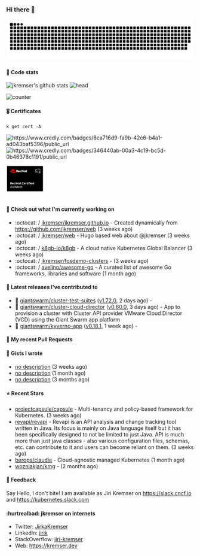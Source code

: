### Hi there 👋

<picture>
  <source media="(prefers-color-scheme: dark)" srcset="github-snake-dark.svg" />
  <source media="(prefers-color-scheme: light)" srcset="github-snake.svg" />
  <img alt="github-snake" src="github-snake.svg" />
</picture>

#### 📱 Code stats

![jkremser's github stats](https://github-readme-stats.vercel.app/api?username=jkremser&count_private=true&show_icons=true&hide_border=false&theme=tokyonight&title_color=5bcdec&bg_color=0d1117&border_radius=false) ![head](https://user-images.githubusercontent.com/535866/175570014-71166aaa-95f7-4a4f-869c-93a16481de4e.jpeg)



![counter](https://komarev.com/ghpvc/?username=jkremser&color=5bcdec&style=for-the-badge)

#### 🎖 Certificates
```
k get cert -A
```
<p align="left">
    <a style="text-decoration: none !important;" href="https://www.credly.com/badges/8ca716d9-fa9b-42e6-b4a1-ad043baf5396/public_url">
        <img src="https://training.linuxfoundation.org/wp-content/uploads/2022/11/CKA.png" alt="https://www.credly.com/badges/8ca716d9-fa9b-42e6-b4a1-ad043baf5396/public_url" width="110" height="110"/>
    </a>
    <a style="text-decoration: none !important;" href="https://www.credly.com/badges/346440ab-00a3-4c19-bc5d-0b46378c1191/public_url">
        <img src="https://training.linuxfoundation.org/wp-content/uploads/2022/11/CKS.png" alt="https://www.credly.com/badges/346440ab-00a3-4c19-bc5d-0b46378c1191/public_url" width="110" height="110"/>
    </a>
    <a style="text-decoration: none !important;" href="https://rhtapps.redhat.com/verify/?certId=120-194-022">
        <img src="./rhca.png" alt="https://rhtapps.redhat.com/verify/?certId=120-194-022" width="100" height="100"/>
    </a>
</p>

#### 👷 Check out what I'm currently working on

- :octocat: / [jkremser/jkremser.github.io](https://github.com/jkremser/jkremser.github.io) - Created dynamically from https://github.com/jkremser/web (3 weeks ago)
- :octocat: / [jkremser/web](https://github.com/jkremser/web) - Hugo based web about @jkremser (3 weeks ago)
- :octocat: / [k8gb-io/k8gb](https://github.com/k8gb-io/k8gb) - A cloud native Kubernetes Global Balancer (3 weeks ago)
- :octocat: / [jkremser/fosdemo-clusters](https://github.com/jkremser/fosdemo-clusters) -  (3 weeks ago)
- :octocat: / [avelino/awesome-go](https://github.com/avelino/awesome-go) - A curated list of awesome Go frameworks, libraries and software (1 month ago)

#### 🔭 Latest releases I've contributed to

- 🎉 [giantswarm/cluster-test-suites](https://github.com/giantswarm/cluster-test-suites) ([v1.72.0](https://github.com/giantswarm/cluster-test-suites/releases/tag/v1.72.0), 2 days ago) - 
- 🎉 [giantswarm/cluster-cloud-director](https://github.com/giantswarm/cluster-cloud-director) ([v0.60.0](https://github.com/giantswarm/cluster-cloud-director/releases/tag/v0.60.0), 3 days ago) - App to provision a cluster with Cluster API provider VMware Cloud Director (VCD) using the Giant Swarm app platform
- 🎉 [giantswarm/kyverno-app](https://github.com/giantswarm/kyverno-app) ([v0.18.1](https://github.com/giantswarm/kyverno-app/releases/tag/v0.18.1), 1 week ago) - 

#### 🔨 My recent Pull Requests


#### 📓 Gists I wrote

- [no description](https://gist.github.com/795191744bdf3050e91b54a8e24d7c52) (3 weeks ago)
- [no description](https://gist.github.com/abee4e0ee17bac1713160c2b347aed61) (1 month ago)
- [no description](https://gist.github.com/767a53a8cbc4efaebb0423c66d5e3fdb) (3 months ago)

#### ⭐ Recent Stars

- [projectcapsule/capsule](https://github.com/projectcapsule/capsule) - Multi-tenancy and policy-based framework for Kubernetes. (3 weeks ago)
- [revapi/revapi](https://github.com/revapi/revapi) -   Revapi is an API analysis and change tracking tool written in Java.  Its focus is mainly on Java language itself but it has been specifically designed to not be limited to just Java. API is much more than just java classes - also various configuration files, schemas, etc. can contribute to it and users can become reliant on them. (3 weeks ago)
- [berops/claudie](https://github.com/berops/claudie) - Cloud-agnostic managed Kubernetes (1 month ago)
- [wozniakjan/kmg](https://github.com/wozniakjan/kmg) -  (2 months ago)

#### 💬 Feedback

Say Hello, I don't bite! I am available as Jiri Kremser on https://slack.cncf.io and https://kubernetes.slack.com


#### :hurtrealbad: jkremser on internets

- Twitter: <a href="https://twitter.com/JirkaKremser">JirkaKremser</a>
- LinkedIn: <a href="https://www.linkedin.com/in/jirik/">jirik</a>
- StackOverflow: <a href="https://stackoverflow.com/users/1594980/jiri-kremser">jiri-kremser</a>
- Web: https://kremser.dev